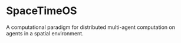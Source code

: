 # SpaceTimeOS
A computational paradigm for distributed multi-agent computation on
agents in a spatial environment.

